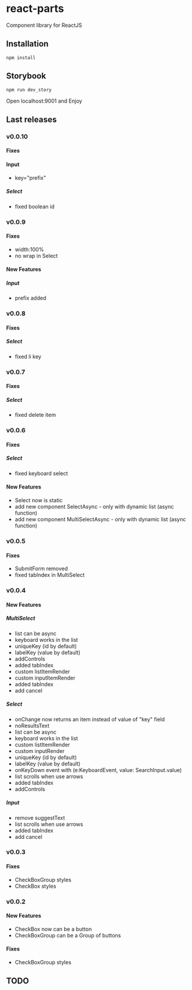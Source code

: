 # react-parts

Component library for ReactJS

## Installation

```npm install```

## Storybook

```npm run dev_story```

Open localhost:9001 and Enjoy

## Last releases



### v0.0.10


#### Fixes

#### Input

- key="prefix"

##### Select

- fixed boolean id


### v0.0.9

#### Fixes

- width:100%
- no wrap in Select


#### New Features

##### Input

- prefix added




### v0.0.8

#### Fixes

##### Select

- fixed li key

### v0.0.7

#### Fixes

##### Select

- fixed delete item

### v0.0.6

#### Fixes

##### Select

- fixed keyboard select

#### New Features

- Select now is static
- add new component SelectAsync - only with dynamic list (async function)
- add new component MultiSelectAsync - only with dynamic list (async function)




### v0.0.5

#### Fixes

- SubmitForm removed
- fixed tabIndex in MultiSelect


### v0.0.4

#### New Features

##### MultiSelect

- list can be async
- keyboard works in the list
- uniqueKey (id by default)
- labelKey (value by default)
- addControls
- added tabIndex
- custom listItemRender
- custom inputItemRender
- added tabIndex
- add cancel

##### Select

- onChange now returns an item instead of value of "key" field
- noResultsText
- list can be async
- keyboard works in the list
- custom listItemRender
- custom inputRender
- uniqueKey (id by default)
- labelKey (value by default)
- onKeyDown event with (e:KeyboardEvent, value: SearchInput.value)
- list scrolls when use arrows
- added tabIndex
- addControls

##### Input

- remove suggestText
- list scrolls when use arrows
- added tabIndex
- add cancel

### v0.0.3

#### Fixes

- CheckBoxGroup styles
- CheckBox styles


### v0.0.2

#### New Features

- CheckBox now can be a button
- CheckBoxGroup can be a Group of buttons

#### Fixes

- CheckBoxGroup styles


## TODO


